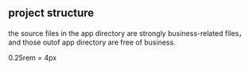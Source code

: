 ## project structure 
the source files in the app directory are strongly business-related files，
and those outof app directory are free of business.




0.25rem = 4px
